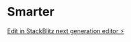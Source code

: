 # Smarter

[Edit in StackBlitz next generation editor ⚡️](https://stackblitz.com/~/github.com/naoufal-emsi/Smarter)